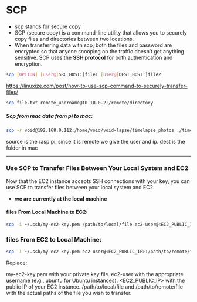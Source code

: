 # SCP
- scp stands for secure copy
- SCP (secure copy) is a command-line utility that allows you to securely copy files and directories between two locations.
- When transferring data with scp, both the files and password are encrypted so that anyone snooping on the traffic doesn’t get anything sensitive. SCP uses the **SSH protocol** for both authentication and encryption.
```bash
scp [OPTION] [user@]SRC_HOST:]file1 [user@]DEST_HOST:]file2
```
https://linuxize.com/post/how-to-use-scp-command-to-securely-transfer-files/

```bash
scp file.txt remote_username@10.10.0.2:/remote/directory
```
 #####  Scp from mac data from pi to mac:
 ```bash
 scp -r void@192.168.0.112:/home/void/void-lapse/timelapse_photos ./timelapse_photos/
 ```
source is the rasp pi. since it is remote we give the user and ip. dest is the folder in mac

---
### Use SCP to Transfer Files Between Your Local System and EC2
Now that the EC2 instance accepts SSH connections with your key, you can use SCP to transfer files between your local system and EC2.

- **we are currently at the local machine**
#### files From Local Machine to EC2:

```bash
scp -i ~/.ssh/my-ec2-key.pem /path/to/local/file ec2-user@<EC2_PUBLIC_IP>:/path/to/remote/directory
```
### files From EC2 to Local Machine:

```bash
scp -i ~/.ssh/my-ec2-key.pem ec2-user@<EC2_PUBLIC_IP>:/path/to/remote/file /path/to/local/directory
```

Replace:

my-ec2-key.pem with your private key file.
ec2-user with the appropriate username (e.g., ubuntu for Ubuntu instances).
<EC2_PUBLIC_IP> with the public IP of your EC2 instance.
/path/to/local/file and /path/to/remote/file with the actual paths of the file you wish to transfer.

